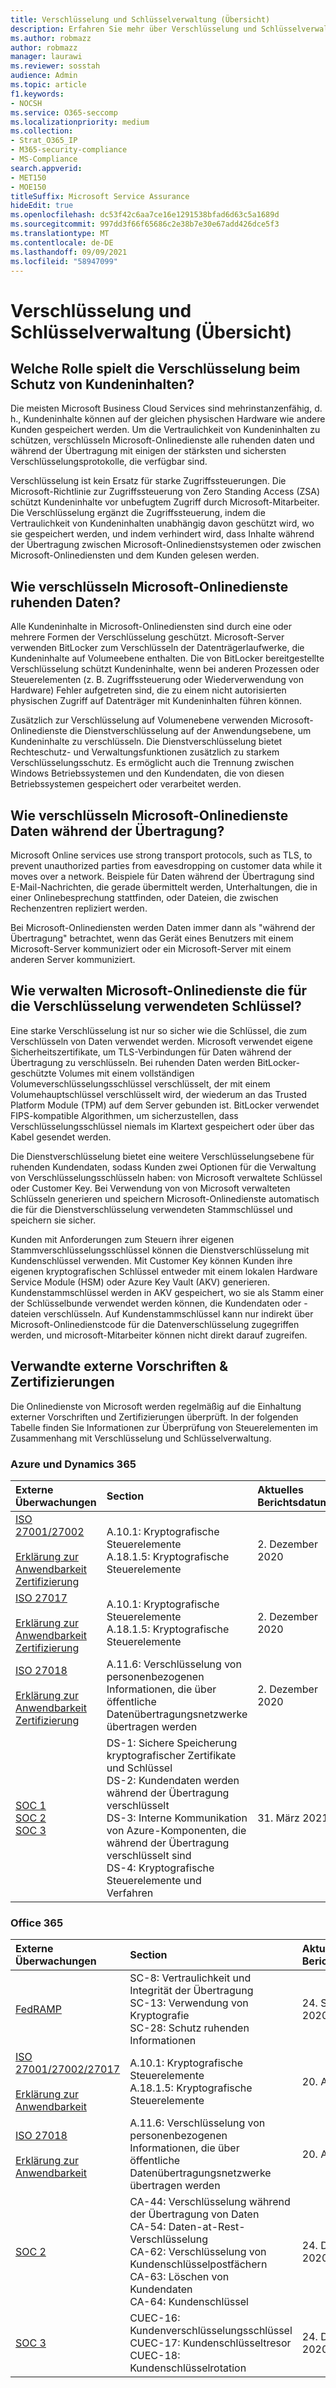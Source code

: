 ```yaml
---
title: Verschlüsselung und Schlüsselverwaltung (Übersicht)
description: Erfahren Sie mehr über Verschlüsselung und Schlüsselverwaltung in Microsoft 365
ms.author: robmazz
author: robmazz
manager: laurawi
ms.reviewer: sosstah
audience: Admin
ms.topic: article
f1.keywords:
- NOCSH
ms.service: O365-seccomp
ms.localizationpriority: medium
ms.collection:
- Strat_O365_IP
- M365-security-compliance
- MS-Compliance
search.appverid:
- MET150
- MOE150
titleSuffix: Microsoft Service Assurance
hideEdit: true
ms.openlocfilehash: dc53f42c6aa7ce16e1291538bfad6d63c5a1689d
ms.sourcegitcommit: 997dd3f66f65686c2e38b7e30e67add426dce5f3
ms.translationtype: MT
ms.contentlocale: de-DE
ms.lasthandoff: 09/09/2021
ms.locfileid: "58947099"
---
```

# <a name="encryption-and-key-management-overview"></a>Verschlüsselung und Schlüsselverwaltung (Übersicht)

## <a name="what-role-does-encryption-play-in-protecting-customer-content"></a>Welche Rolle spielt die Verschlüsselung beim Schutz von Kundeninhalten?

Die meisten Microsoft Business Cloud Services sind mehrinstanzenfähig, d. h., Kundeninhalte können auf der gleichen physischen Hardware wie andere Kunden gespeichert werden. Um die Vertraulichkeit von Kundeninhalten zu schützen, verschlüsseln Microsoft-Onlinedienste alle ruhenden daten und während der Übertragung mit einigen der stärksten und sichersten Verschlüsselungsprotokolle, die verfügbar sind.

Verschlüsselung ist kein Ersatz für starke Zugriffssteuerungen. Die Microsoft-Richtlinie zur Zugriffssteuerung von Zero Standing Access (ZSA) schützt Kundeninhalte vor unbefugtem Zugriff durch Microsoft-Mitarbeiter. Die Verschlüsselung ergänzt die Zugriffssteuerung, indem die Vertraulichkeit von Kundeninhalten unabhängig davon geschützt wird, wo sie gespeichert werden, und indem verhindert wird, dass Inhalte während der Übertragung zwischen Microsoft-Onlinedienstsystemen oder zwischen Microsoft-Onlinediensten und dem Kunden gelesen werden.

## <a name="how-do-microsoft-online-services-encrypt-data-at-rest"></a>Wie verschlüsseln Microsoft-Onlinedienste ruhenden Daten?

Alle Kundeninhalte in Microsoft-Onlinediensten sind durch eine oder mehrere Formen der Verschlüsselung geschützt. Microsoft-Server verwenden BitLocker zum Verschlüsseln der Datenträgerlaufwerke, die Kundeninhalte auf Volumeebene enthalten. Die von BitLocker bereitgestellte Verschlüsselung schützt Kundeninhalte, wenn bei anderen Prozessen oder Steuerelementen (z. B. Zugriffssteuerung oder Wiederverwendung von Hardware) Fehler aufgetreten sind, die zu einem nicht autorisierten physischen Zugriff auf Datenträger mit Kundeninhalten führen können.

Zusätzlich zur Verschlüsselung auf Volumenebene verwenden Microsoft-Onlinedienste die Dienstverschlüsselung auf der Anwendungsebene, um Kundeninhalte zu verschlüsseln. Die Dienstverschlüsselung bietet Rechteschutz- und Verwaltungsfunktionen zusätzlich zu starkem Verschlüsselungsschutz. Es ermöglicht auch die Trennung zwischen Windows Betriebssystemen und den Kundendaten, die von diesen Betriebssystemen gespeichert oder verarbeitet werden.

## <a name="how-do-microsoft-online-services-encrypt-data-in-transit"></a>Wie verschlüsseln Microsoft-Onlinedienste Daten während der Übertragung?

Microsoft Online services use strong transport protocols, such as TLS, to prevent unauthorized parties from eavesdropping on customer data while it moves over a network. Beispiele für Daten während der Übertragung sind E-Mail-Nachrichten, die gerade übermittelt werden, Unterhaltungen, die in einer Onlinebesprechung stattfinden, oder Dateien, die zwischen Rechenzentren repliziert werden.

Bei Microsoft-Onlinediensten werden Daten immer dann als "während der Übertragung" betrachtet, wenn das Gerät eines Benutzers mit einem Microsoft-Server kommuniziert oder ein Microsoft-Server mit einem anderen Server kommuniziert.

## <a name="how-do-microsoft-online-services-manage-the-keys-used-for-encryption"></a>Wie verwalten Microsoft-Onlinedienste die für die Verschlüsselung verwendeten Schlüssel?

Eine starke Verschlüsselung ist nur so sicher wie die Schlüssel, die zum Verschlüsseln von Daten verwendet werden. Microsoft verwendet eigene Sicherheitszertifikate, um TLS-Verbindungen für Daten während der Übertragung zu verschlüsseln. Bei ruhenden Daten werden BitLocker-geschützte Volumes mit einem vollständigen Volumeverschlüsselungsschlüssel verschlüsselt, der mit einem Volumehauptschlüssel verschlüsselt wird, der wiederum an das Trusted Platform Module (TPM) auf dem Server gebunden ist. BitLocker verwendet FIPS-kompatible Algorithmen, um sicherzustellen, dass Verschlüsselungsschlüssel niemals im Klartext gespeichert oder über das Kabel gesendet werden.

Die Dienstverschlüsselung bietet eine weitere Verschlüsselungsebene für ruhenden Kundendaten, sodass Kunden zwei Optionen für die Verwaltung von Verschlüsselungsschlüsseln haben: von Microsoft verwaltete Schlüssel oder Customer Key. Bei Verwendung von von Microsoft verwalteten Schlüsseln generieren und speichern Microsoft-Onlinedienste automatisch die für die Dienstverschlüsselung verwendeten Stammschlüssel und speichern sie sicher.

Kunden mit Anforderungen zum Steuern ihrer eigenen Stammverschlüsselungsschlüssel können die Dienstverschlüsselung mit Kundenschlüssel verwenden. Mit Customer Key können Kunden ihre eigenen kryptografischen Schlüssel entweder mit einem lokalen Hardware Service Module (HSM) oder Azure Key Vault (AKV) generieren. Kundenstammschlüssel werden in AKV gespeichert, wo sie als Stamm einer der Schlüsselbunde verwendet werden können, die Kundendaten oder -dateien verschlüsseln. Auf Kundenstammschlüssel kann nur indirekt über Microsoft-Onlinedienstcode für die Datenverschlüsselung zugegriffen werden, und microsoft-Mitarbeiter können nicht direkt darauf zugreifen.

## <a name="related-external-regulations--certifications"></a>Verwandte externe Vorschriften & Zertifizierungen

Die Onlinedienste von Microsoft werden regelmäßig auf die Einhaltung externer Vorschriften und Zertifizierungen überprüft. In der folgenden Tabelle finden Sie Informationen zur Überprüfung von Steuerelementen im Zusammenhang mit Verschlüsselung und Schlüsselverwaltung.

### <a name="azure-and-dynamics-365"></a>Azure und Dynamics 365

| **Externe Überwachungen** | **Section** | **Aktuelles Berichtsdatum** |
|:--------------------|:------------|:-----------------------|
| [ISO 27001/27002](https://servicetrust.microsoft.com/ViewPage/MSComplianceGuideV3?command=Download&downloadType=Document&downloadId=e9116047-f327-430c-a83f-166b7e561ad6&tab=7027ead0-3d6b-11e9-b9e1-290b1eb4cdeb&docTab=7027ead0-3d6b-11e9-b9e1-290b1eb4cdeb_ISO_Reports) <br><br> [Erklärung zur Anwendbarkeit](https://servicetrust.microsoft.com/ViewPage/MSComplianceGuideV3?command=Download&downloadType=Document&downloadId=00af6c3e-7f3e-4e0d-8b0e-79f45ef2cef1&tab=7027ead0-3d6b-11e9-b9e1-290b1eb4cdeb&docTab=7027ead0-3d6b-11e9-b9e1-290b1eb4cdeb_ISO_Reports) <br> [Zertifizierung](https://servicetrust.microsoft.com/ViewPage/MSComplianceGuideV3?command=Download&downloadType=Document&downloadId=d7af5304-3a31-40e6-9abb-e26352305d41&tab=7027ead0-3d6b-11e9-b9e1-290b1eb4cdeb&docTab=7027ead0-3d6b-11e9-b9e1-290b1eb4cdeb_ISO_Reports) | A.10.1: Kryptografische Steuerelemente <br> A.18.1.5: Kryptografische Steuerelemente | 2. Dezember 2020 |
| [ISO 27017](https://servicetrust.microsoft.com/ViewPage/MSComplianceGuideV3?command=Download&downloadType=Document&downloadId=e9116047-f327-430c-a83f-166b7e561ad6&tab=7027ead0-3d6b-11e9-b9e1-290b1eb4cdeb&docTab=7027ead0-3d6b-11e9-b9e1-290b1eb4cdeb_ISO_Reports) <br><br> [Erklärung zur Anwendbarkeit](https://servicetrust.microsoft.com/ViewPage/MSComplianceGuideV3?command=Download&downloadType=Document&downloadId=a3bca0ac-867d-4204-b66b-13665f5f1e8d&tab=7027ead0-3d6b-11e9-b9e1-290b1eb4cdeb&docTab=7027ead0-3d6b-11e9-b9e1-290b1eb4cdeb_ISO_Reports) <br> [Zertifizierung](https://servicetrust.microsoft.com/ViewPage/MSComplianceGuideV3?command=Download&downloadType=Document&downloadId=25718a8a-f34d-41e1-a95a-c49246508787&tab=7027ead0-3d6b-11e9-b9e1-290b1eb4cdeb&docTab=7027ead0-3d6b-11e9-b9e1-290b1eb4cdeb_ISO_Reports) | A.10.1: Kryptografische Steuerelemente <br> A.18.1.5: Kryptografische Steuerelemente | 2. Dezember 2020 |
| [ISO 27018](https://servicetrust.microsoft.com/ViewPage/MSComplianceGuideV3?command=Download&downloadType=Document&downloadId=e9116047-f327-430c-a83f-166b7e561ad6&tab=7027ead0-3d6b-11e9-b9e1-290b1eb4cdeb&docTab=7027ead0-3d6b-11e9-b9e1-290b1eb4cdeb_ISO_Reports) <br><br> [Erklärung zur Anwendbarkeit](https://servicetrust.microsoft.com/ViewPage/MSComplianceGuideV3?command=Download&downloadType=Document&downloadId=00af6c3e-7f3e-4e0d-8b0e-79f45ef2cef1&tab=7027ead0-3d6b-11e9-b9e1-290b1eb4cdeb&docTab=7027ead0-3d6b-11e9-b9e1-290b1eb4cdeb_ISO_Reports) <br> [Zertifizierung](https://servicetrust.microsoft.com/ViewPage/MSComplianceGuideV3?command=Download&downloadType=Document&downloadId=56904fc3-0942-4ff5-9eef-7cabc751a25c&tab=7027ead0-3d6b-11e9-b9e1-290b1eb4cdeb&docTab=7027ead0-3d6b-11e9-b9e1-290b1eb4cdeb_ISO_Reports) | A.11.6: Verschlüsselung von personenbezogenen Informationen, die über öffentliche Datenübertragungsnetzwerke übertragen werden | 2. Dezember 2020 |
| [SOC 1](https://servicetrust.microsoft.com/ViewPage/MSComplianceGuideV3?command=Download&downloadType=Document&downloadId=b8721ebd-af20-42fe-b22f-8332b0a19517&tab=7027ead0-3d6b-11e9-b9e1-290b1eb4cdeb&docTab=7027ead0-3d6b-11e9-b9e1-290b1eb4cdeb_SOC_%2F_SSAE_16_Reports) <br> [SOC 2](https://servicetrust.microsoft.com/ViewPage/MSComplianceGuideV3?command=Download&downloadType=Document&downloadId=234a0f57-83c1-4afc-a586-a0e7a59592f7&tab=7027ead0-3d6b-11e9-b9e1-290b1eb4cdeb&docTab=7027ead0-3d6b-11e9-b9e1-290b1eb4cdeb_SOC_%2F_SSAE_16_Reports) <br> [SOC 3](https://servicetrust.microsoft.com/ViewPage/MSComplianceGuideV3?command=Download&downloadType=Document&downloadId=75c8cbf6-e456-473c-a05e-34fea888ec2a&tab=7027ead0-3d6b-11e9-b9e1-290b1eb4cdeb&docTab=7027ead0-3d6b-11e9-b9e1-290b1eb4cdeb_SOC_%2F_SSAE_16_Reports) | DS-1: Sichere Speicherung kryptografischer Zertifikate und Schlüssel <br> DS-2: Kundendaten werden während der Übertragung verschlüsselt <br> DS-3: Interne Kommunikation von Azure-Komponenten, die während der Übertragung verschlüsselt sind <br> DS-4: Kryptografische Steuerelemente und Verfahren | 31. März 2021 |

### <a name="office-365"></a>Office 365

| **Externe Überwachungen** | **Section** | **Aktuelles Berichtsdatum** |
|:--------------------|:------------|:-----------------------|
| [FedRAMP](https://compliance.microsoft.com/compliancemanager) | SC-8: Vertraulichkeit und Integrität der Übertragung <br> SC-13: Verwendung von Kryptografie <br> SC-28: Schutz ruhenden Informationen <br>  | 24. September 2020 |
| [ISO 27001/27002/27017](https://servicetrust.microsoft.com/ViewPage/MSComplianceGuideV3?command=Download&downloadType=Document&downloadId=8d625374-4f2d-49f8-9d37-a4281ba98222&tab=7027ead0-3d6b-11e9-b9e1-290b1eb4cdeb&docTab=7027ead0-3d6b-11e9-b9e1-290b1eb4cdeb_ISO_Reports) <br><br> [Erklärung zur Anwendbarkeit](https://servicetrust.microsoft.com/ViewPage/MSComplianceGuideV3?command=Download&downloadType=Document&downloadId=c0df4ce8-c77e-4183-84eb-c8688470d8b1&tab=7027ead0-3d6b-11e9-b9e1-290b1eb4cdeb&docTab=7027ead0-3d6b-11e9-b9e1-290b1eb4cdeb_ISO_Reports) | A.10.1: Kryptografische Steuerelemente <br> A.18.1.5: Kryptografische Steuerelemente | 20. April 2021 |
| [ISO 27018](https://servicetrust.microsoft.com/ViewPage/MSComplianceGuideV3?command=Download&downloadType=Document&downloadId=8d625374-4f2d-49f8-9d37-a4281ba98222&tab=7027ead0-3d6b-11e9-b9e1-290b1eb4cdeb&docTab=7027ead0-3d6b-11e9-b9e1-290b1eb4cdeb_ISO_Reports) <br><br> [Erklärung zur Anwendbarkeit](https://servicetrust.microsoft.com/ViewPage/MSComplianceGuideV3?command=Download&downloadType=Document&downloadId=c0df4ce8-c77e-4183-84eb-c8688470d8b1&tab=7027ead0-3d6b-11e9-b9e1-290b1eb4cdeb&docTab=7027ead0-3d6b-11e9-b9e1-290b1eb4cdeb_ISO_Reports) | A.11.6: Verschlüsselung von personenbezogenen Informationen, die über öffentliche Datenübertragungsnetzwerke übertragen werden | 20. April 2021 |
| [SOC 2](https://servicetrust.microsoft.com/ViewPage/MSComplianceGuideV3?command=Download&downloadType=Document&downloadId=a73c1738-7892-42b7-acd3-87b6371c53f6&tab=7027ead0-3d6b-11e9-b9e1-290b1eb4cdeb&docTab=7027ead0-3d6b-11e9-b9e1-290b1eb4cdeb_SOC_%2F_SSAE_16_Reports) | CA-44: Verschlüsselung während der Übertragung von Daten <br> CA-54: Daten-at-Rest-Verschlüsselung <br> CA-62: Verschlüsselung von Kundenschlüsselpostfächern <br> CA-63: Löschen von Kundendaten <br> CA-64: Kundenschlüssel | 24. Dezember 2020 |
| [SOC 3](https://servicetrust.microsoft.com/ViewPage/MSComplianceGuideV3?command=Download&downloadType=Document&downloadId=274054e5-4968-48d2-bf94-9a8eda5d7a93&tab=7027ead0-3d6b-11e9-b9e1-290b1eb4cdeb&docTab=7027ead0-3d6b-11e9-b9e1-290b1eb4cdeb_SOC_%2F_SSAE_16_Reports) | CUEC-16: Kundenverschlüsselungsschlüssel <br> CUEC-17: Kundenschlüsseltresor <br>  CUEC-18: Kundenschlüsselrotation| 24. Dezember 2020 |

